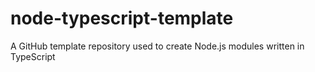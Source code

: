 # node-typescript-template

A GitHub template repository used to create Node.js modules written in TypeScript
